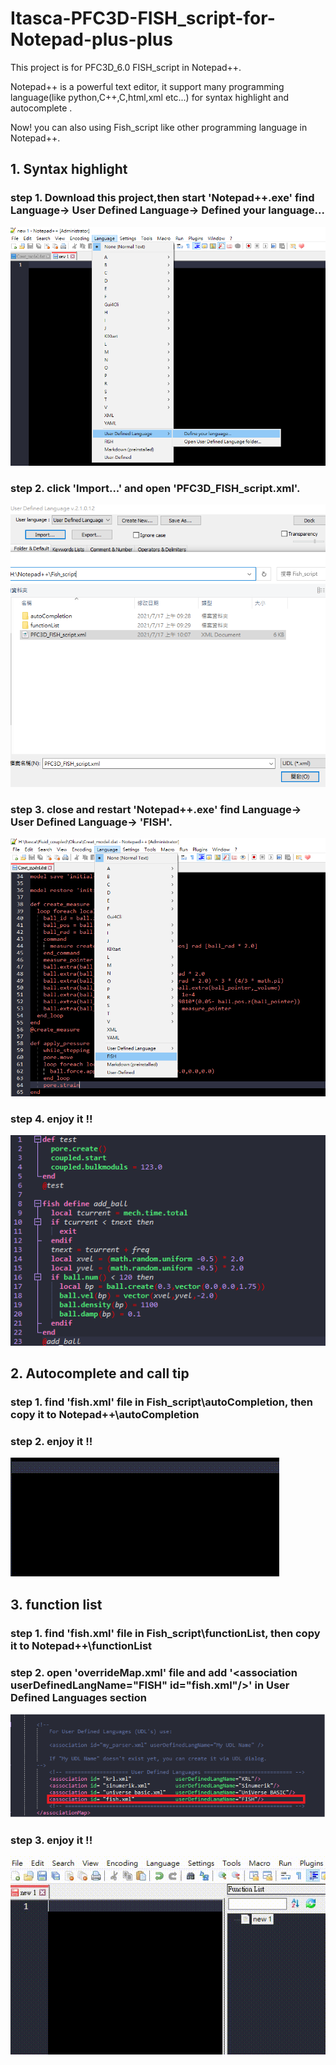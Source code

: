 # Itasca-PFC3D-FISH_script-for-Notepad-plus-plus

This project is for PFC3D_6.0 FISH_script in Notepad++.

Notepad++ is a powerful text editor, it support many programming language(like python,C++,C,html,xml etc...) for syntax highlight and autocomplete .

Now! you can also using Fish_script like other programming language in Notepad++.

## 1. Syntax highlight

### step 1. Download this project,then start 'Notepad++.exe' find Language-> User Defined Language-> Defined your language...

![image](https://github.com/Wilson-TW/photo/blob/main/step1.png)
    
### step 2. click 'Import...' and open 'PFC3D_FISH_script.xml'. 

![image](https://github.com/Wilson-TW/photo/blob/main/step2.PNG)
    
### step 3. close and restart 'Notepad++.exe' find Language-> User Defined Language-> 'FISH'. 

![image](https://github.com/Wilson-TW/photo/blob/main/step3.PNG)
    
### step 4. enjoy it !!

![image](https://github.com/Wilson-TW/photo/blob/main/step4.png)

## 2. Autocomplete and call tip

### step 1. find 'fish.xml' file in Fish_script\autoCompletion, then copy it to Notepad++\autoCompletion

### step 2. enjoy it !!
![image](https://github.com/Wilson-TW/photo/blob/main/gif1.gif)

## 3. function list

### step 1. find 'fish.xml' file in Fish_script\functionList, then copy it to Notepad++\functionList

### step 2. open 'overrideMap.xml' file and add '&lt;association userDefinedLangName="FISH" id="fish.xml"/&gt;' in User Defined Languages section
![image](https://github.com/Wilson-TW/photo/blob/main/step5.png)
### step 3. enjoy it !!
![image](https://github.com/Wilson-TW/photo/blob/main/gif2.gif)

